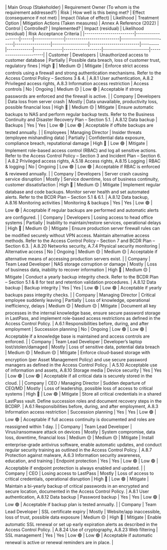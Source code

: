 | Main Group (Stakeholder) | Requirement Owner (To whom is the requirement addressed?) | Risk | How well is this being met? | Effect (consequence if not met) | Impact (Value of effect) | Likelihood | Treatment Option | Mitigation Actions (Taken measures) | Annex A Reference (2022) | Control | Controlled? | Implemented? | Impact (residual) | Likelihood (residual) | Risk Acceptance Criteria |
|-------------------------|-------------------|------|---------------|---------------------------|------------------------|------------------|------------------|-------------------------|---------|-------------|--------------|-------------------|-----------------------|------------------------|
| Customer | Developers | Unauthorized access to customer database | Partially | Possible data breach, loss of customer trust, regulatory fines | High 🔴 | Medium 🟡 | Mitigate | Enforce strict access controls using a firewall and strong authentication mechanisms. Refer to the Access Control Policy – Sections 3 & 4. | A.8.1 User authentication, A.8.2 Privileged access rights, A.8.3 Information access restriction | Access controls | No | Ongoing | Medium 🟡 | Low 🟢 | Acceptable if strong passwords are enforced and the firewall is active. |
| Company | Developers | Data loss from server crash | Mostly | Data unavailable, productivity loss, possible financial loss | High 🔴 | Medium 🟡 | Mitigate | Ensure automatic backups to NAS and perform regular backup tests. Refer to the Business Continuity and Disaster Recovery Plan – Section 5.1. | A.8.12 Data backup | Backups | Yes | Yes | Low 🟢 | Low 🟢 | Acceptable if offsite backups are tested annually. |
| Employees | Managing Director | Insider threats (employee mishandling data) | Partially | Confidential data exposure, compliance breach, reputational damage | High 🔴 | Low 🟢 | Mitigate | Implement role-based access control (RBAC) and log all sensitive actions. Refer to the Access Control Policy – Section 3 and Incident Plan – Section 6. | A.8.2 Privileged access rights, A.5.18 Access rights, A.8.15 Logging | RBAC & logging | No | Ongoing | Low 🟢 | Low 🟢 | Acceptable if RBAC is enforced & reviewed annually. |
| Company | Developers | Server crash causing service disruption | Mostly | Service downtime, loss of business continuity, customer dissatisfaction | High 🔴 | Medium 🟡 | Mitigate | Implement regular database and code backups. Monitor server health and set automated alerts. Refer to the BCDR Plan – Section 5.1 & 6.1. | A.8.12 Data backup, A.8.16 Monitoring activities | Monitoring & backups | Yes | Yes | Low 🟢 | Low 🟢 | Acceptable if regular backups are performed and automatic alerts are configured. |
| Company | Developers | Losing access to head office systems | Partially | Inability to maintain/restore services, operational delays | High 🔴 | Medium 🟡 | Mitigate | Ensure production server firewall rules can be modified securely without VPN access. Maintain alternative access methods. Refer to the Access Control Policy – Section 7 and BCDR Plan – Section 6.3. | A.8.20 Networks security, A.7.4 Physical security monitoring | Alternative access | No | Ongoing | Medium 🟡 | Medium 🟡 | Acceptable if alternative means of accessing production servers exist. |
| Company | Team Lead Developer | NAS storage corruption or damage | Mostly | Loss of business data, inability to recover information | High 🔴 | Medium 🟡 | Mitigate | Conduct a yearly backup integrity check. Refer to the BCDR Plan – Section 5.1 & 8 for test and retention validation procedures. | A.8.12 Data backup | Backup integrity | Yes | Yes | Low 🟢 | Low 🟢 | Acceptable if yearly backups pass integrity checks. |
| Company | Managing Director | Critical employee suddenly leaving | Partially | Loss of knowledge, operational inefficiency, delays | Medium 🟡 | Medium 🟡 | Mitigate | Document all key processes in the internal knowledge base, ensure secure password storage in LastPass, and implement role-based access restrictions as defined in the Access Control Policy. | A.6.1 Responsibilities before, during, and after employment | Succession planning | No | Ongoing | Low 🟢 | Low 🟢 | Acceptable if a knowledge base is maintained and access controls are enforced. |
| Company | Team Lead Developer | Developer’s laptop lost/stolen/damaged | Mostly | Loss of sensitive data, potential data breach | Medium 🟡 | Medium 🟡 | Mitigate | Enforce cloud-based storage with encryption (per Asset Management Policy) and use secure password managers as defined in the Access Control Policy. | A.5.10 Acceptable use of information and assets, A.8.10 Storage media | Device security | Yes | Yes | Low 🟢 | Low 🟢 | Acceptable if all critical data is securely stored in the cloud. |
| Company | CEO / Managing Director | Sudden departure of CEO/MD | Mostly | Loss of leadership, possible loss of access to critical systems | High 🔴 | Low 🟢 | Mitigate | Store all critical credentials in a shared LastPass vault. Define succession roles and document recovery steps in the BCDRP. | A.6.1 Responsibilities before, during, and after employment, A.8.3 Information access restriction | Succession planning | Yes | Yes | Low 🟢 | Low 🟢 | Acceptable if full access continuity is documented and roles are reassigned within 1 day. |
| Company | Team Lead Developer | Virus/ransomware attack on devices | Mostly | System compromise, data loss, downtime, financial loss | Medium 🟡 | Medium 🟡 | Mitigate | Install enterprise-grade antivirus software, enable automatic updates, and conduct regular security training as outlined in the Access Control Policy. | A.8.7 Protection against malware, A.6.3 Information security awareness, education, and training | Endpoint protection | Yes | Yes | Low 🟢 | Low 🟢 | Acceptable if endpoint protection is always enabled and updated. |
| Company | CEO | Losing access to LastPass | Mostly | Loss of access to critical credentials, operational disruption | High 🔴 | Low 🟢 | Mitigate | Maintain a bi-yearly backup of critical passwords in an encrypted and secure location, documented in the Access Control Policy. | A.8.1 User authentication, A.8.12 Data backup | Password backup | Yes | Yes | Low 🟢 | Low 🟢 | Acceptable if backup plan is tested annually. |
| Company | Team Lead Developer | SSL certificate expiry | Mostly | Website/app inaccessible, loss of trust, possible data exposure | Medium 🟡 | High 🔴 | Mitigate | Enable automatic SSL renewal or set up early expiration alerts as described in the Access Control Policy. | A.8.24 Use of cryptography, A.8.23 Web filtering | SSL management | Yes | Yes | Low 🟢 | Low 🟢 | Acceptable if automatic renewal is active or renewal reminders are in place. |

